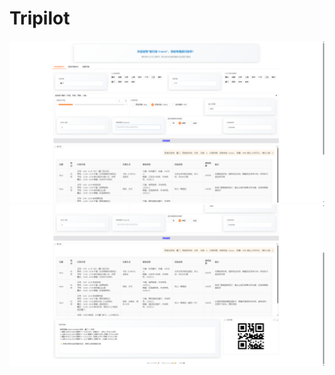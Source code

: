 # Tripilot
![](https://github.com/WinderK/Tripilot/blob/main/%E4%B8%BB%E9%A1%B5.png)
![](https://github.com/WinderK/Tripilot/blob/main/%E4%B8%BB%E9%A1%B5%202.png)
